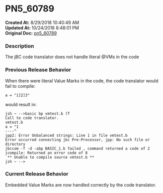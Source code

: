 # PN5_60789

**Created At:** 8/29/2018 10:40:49 AM  
**Updated At:** 10/24/2018 8:48:01 PM  
**Original Doc:** [pn5_60789](https://docs.jbase.com/48420-5-7-1-release-notes/pn5_60789)  


### Description

The jBC code translator does not handle literal @VMs in the code



### Previous Release Behavior

When there were literal Value Marks in the code, the code translator would fail to compile:

```
a = "1]2]3"
```

would result in:

```
jsh ~ -->basic bp vmtest.b (T
Call to code translator.
vmtest.b
a = "1
----^
jpp2: Error Unbalanced strings: Line 1 in file vmtest.b
Error occurred connecting jbc Pre-Processor, jpp: No such file or directory
jbccom -f -d -abp BASIC_1.b failed , command returned a code of 2
jcompile: Returned an error code of 8
 ** Unable to compile source vmtest.b **
jsh ~ -->
```



### Current Release Behavior

Embedded Value Marks are now handled correctly by the code translator.

